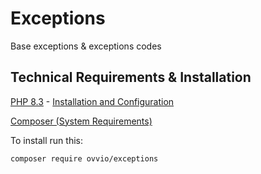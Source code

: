 # Exceptions

Base exceptions & exceptions codes

## Technical Requirements & Installation

[PHP 8.3](https://www.php.net/releases/8.3/en.php) - [Installation and Configuration](https://www.php.net/manual/en/install.php)

[Composer (System Requirements)](https://getcomposer.org/doc/00-intro.md#system-requirements)

To install run this:

```bash
composer require ovvio/exceptions
```
